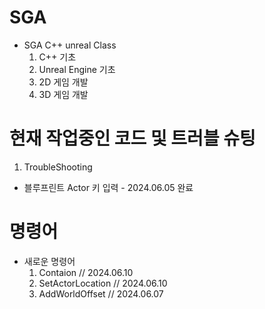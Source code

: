 # SGA

- SGA C++ unreal Class
  1. C++ 기초
  2. Unreal Engine 기초
  3. 2D 게임 개발
  4. 3D 게임 개발

# 현재 작업중인 코드 및 트러블 슈팅   
1. TroubleShooting
  - 블루프린트 Actor 키 입력 - 2024.06.05 완료

# 명령어
- 새로운 명령어
  1. Contaion          // 2024.06.10
  2. SetActorLocation  // 2024.06.10
  3. AddWorldOffset    // 2024.06.07
  

 
